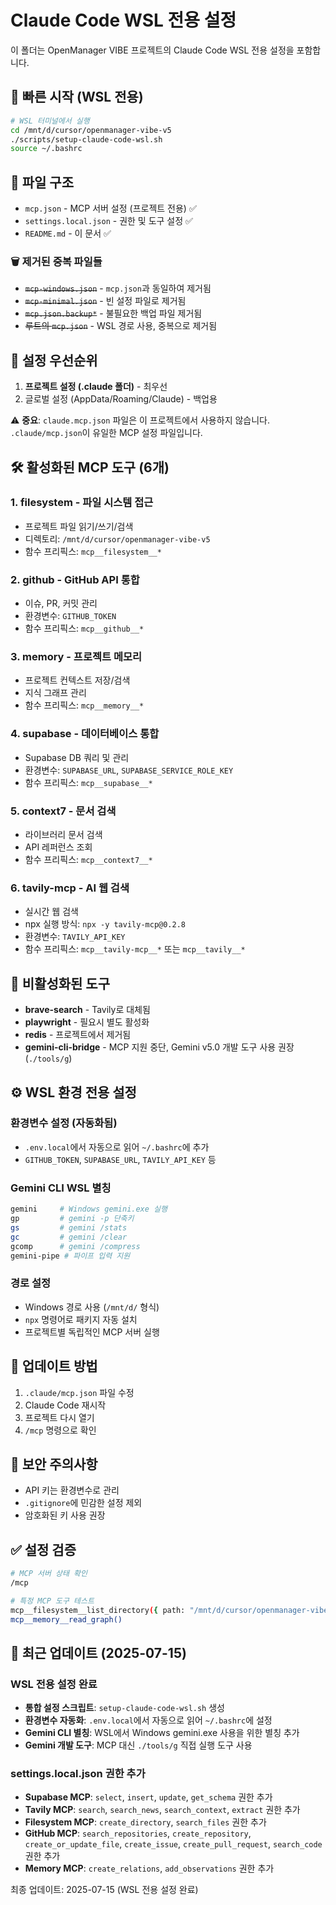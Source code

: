 # Claude Code WSL 전용 설정

이 폴더는 OpenManager VIBE 프로젝트의 Claude Code WSL 전용 설정을 포함합니다.

## 🚀 빠른 시작 (WSL 전용)

```bash
# WSL 터미널에서 실행
cd /mnt/d/cursor/openmanager-vibe-v5
./scripts/setup-claude-code-wsl.sh
source ~/.bashrc
```

## 📁 파일 구조

- `mcp.json` - MCP 서버 설정 (프로젝트 전용) ✅
- `settings.local.json` - 권한 및 도구 설정 ✅
- `README.md` - 이 문서 ✅

### 🗑️ 제거된 중복 파일들

- ~~`mcp-windows.json`~~ - `mcp.json`과 동일하여 제거됨
- ~~`mcp-minimal.json`~~ - 빈 설정 파일로 제거됨
- ~~`mcp.json.backup*`~~ - 불필요한 백업 파일 제거됨
- ~~루트의 `mcp.json`~~ - WSL 경로 사용, 중복으로 제거됨

## 🔧 설정 우선순위

1. **프로젝트 설정 (.claude 폴더)** - 최우선
2. 글로벌 설정 (AppData/Roaming/Claude) - 백업용

⚠️ **중요**: `claude.mcp.json` 파일은 이 프로젝트에서 사용하지 않습니다. `.claude/mcp.json`이 유일한 MCP 설정 파일입니다.

## 🛠️ 활성화된 MCP 도구 (6개)

### 1. **filesystem** - 파일 시스템 접근

- 프로젝트 파일 읽기/쓰기/검색
- 디렉토리: `/mnt/d/cursor/openmanager-vibe-v5`
- 함수 프리픽스: `mcp__filesystem__*`

### 2. **github** - GitHub API 통합

- 이슈, PR, 커밋 관리
- 환경변수: `GITHUB_TOKEN`
- 함수 프리픽스: `mcp__github__*`

### 3. **memory** - 프로젝트 메모리

- 프로젝트 컨텍스트 저장/검색
- 지식 그래프 관리
- 함수 프리픽스: `mcp__memory__*`

### 4. **supabase** - 데이터베이스 통합

- Supabase DB 쿼리 및 관리
- 환경변수: `SUPABASE_URL`, `SUPABASE_SERVICE_ROLE_KEY`
- 함수 프리픽스: `mcp__supabase__*`

### 5. **context7** - 문서 검색

- 라이브러리 문서 검색
- API 레퍼런스 조회
- 함수 프리픽스: `mcp__context7__*`

### 6. **tavily-mcp** - AI 웹 검색

- 실시간 웹 검색
- npx 실행 방식: `npx -y tavily-mcp@0.2.8`
- 환경변수: `TAVILY_API_KEY`
- 함수 프리픽스: `mcp__tavily-mcp__*` 또는 `mcp__tavily__*`

## 🚫 비활성화된 도구

- **brave-search** - Tavily로 대체됨
- **playwright** - 필요시 별도 활성화
- **redis** - 프로젝트에서 제거됨
- **gemini-cli-bridge** - MCP 지원 중단, Gemini v5.0 개발 도구 사용 권장 (`./tools/g`)

## ⚙️ WSL 환경 전용 설정

### 환경변수 설정 (자동화됨)

- `.env.local`에서 자동으로 읽어 `~/.bashrc`에 추가
- `GITHUB_TOKEN`, `SUPABASE_URL`, `TAVILY_API_KEY` 등

### Gemini CLI WSL 별칭

```bash
gemini     # Windows gemini.exe 실행
gp         # gemini -p 단축키
gs         # gemini /stats
gc         # gemini /clear
gcomp      # gemini /compress
gemini-pipe # 파이프 입력 지원
```

### 경로 설정

- Windows 경로 사용 (`/mnt/d/` 형식)
- `npx` 명령어로 패키지 자동 설치
- 프로젝트별 독립적인 MCP 서버 실행

## 📝 업데이트 방법

1. `.claude/mcp.json` 파일 수정
2. Claude Code 재시작
3. 프로젝트 다시 열기
4. `/mcp` 명령으로 확인

## 🔐 보안 주의사항

- API 키는 환경변수로 관리
- `.gitignore`에 민감한 설정 제외
- 암호화된 키 사용 권장

## ✅ 설정 검증

```bash
# MCP 서버 상태 확인
/mcp

# 특정 MCP 도구 테스트
mcp__filesystem__list_directory({ path: "/mnt/d/cursor/openmanager-vibe-v5" })
mcp__memory__read_graph()
```

## 🔄 최근 업데이트 (2025-07-15)

### WSL 전용 설정 완료

- **통합 설정 스크립트**: `setup-claude-code-wsl.sh` 생성
- **환경변수 자동화**: `.env.local`에서 자동으로 읽어 `~/.bashrc`에 설정
- **Gemini CLI 별칭**: WSL에서 Windows gemini.exe 사용을 위한 별칭 추가
- **Gemini 개발 도구**: MCP 대신 `./tools/g` 직접 실행 도구 사용

### settings.local.json 권한 추가

- **Supabase MCP**: `select`, `insert`, `update`, `get_schema` 권한 추가
- **Tavily MCP**: `search`, `search_news`, `search_context`, `extract` 권한 추가
- **Filesystem MCP**: `create_directory`, `search_files` 권한 추가
- **GitHub MCP**: `search_repositories`, `create_repository`, `create_or_update_file`, `create_issue`, `create_pull_request`, `search_code` 권한 추가
- **Memory MCP**: `create_relations`, `add_observations` 권한 추가

최종 업데이트: 2025-07-15 (WSL 전용 설정 완료)
